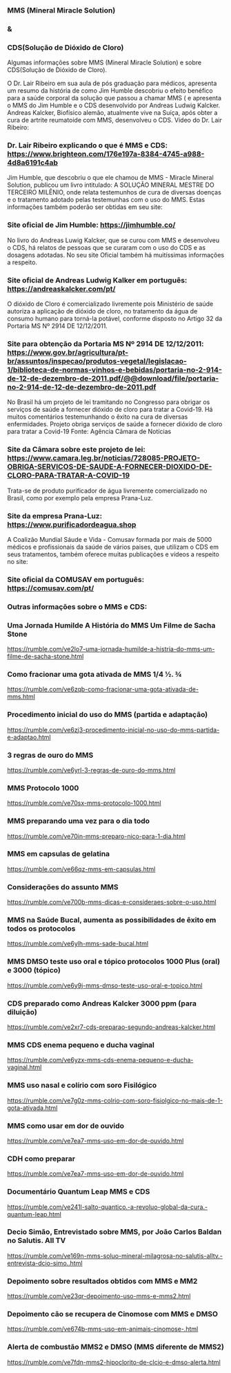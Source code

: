 ### MMS (Mineral Miracle Solution)
###              &
### CDS(Solução de Dióxido de Cloro)

Algumas informações sobre MMS (Mineral Miracle Solution) e sobre CDS(Solução de Dióxido de Cloro). 

O Dr. Lair Ribeiro em sua aula de pós graduação para médicos, apresenta um resumo da história de como Jim Humble descobriu o efeito benéfico para a saúde corporal da solução que passou a chamar MMS ( e apresenta o MMS do Jim Humble e o CDS desenvolvido por Andreas Ludwig Kalcker. Andreas Kalcker, Biofísico alemão, atualmente vive na Suíça,  após obter a cura de artrite reumatoide com MMS, desenvolveu o CDS. 
Vídeo do Dr. Lair Ribeiro:
### Dr. Lair Ribeiro explicando o que é MMS e CDS: https://www.brighteon.com/176e197a-8384-4745-a988-4d8a6191c4ab

Jim Humble, que descobriu o que ele chamou de MMS - Miracle Mineral Solution, publicou um livro intitulado: A SOLUÇÃO MINERAL MESTRE DO TERCEIRO MILÊNIO, onde relata testemunhos de cura de diversas doenças e o tratamento adotado pelas testemunhas com o uso do MMS. Estas informações também poderão ser obtidas em seu site:
### Site oficial de Jim Humble: https://jimhumble.co/

No livro do Andreas Luwig Kalcker, que se curou com MMS e desenvolveu o CDS, há relatos de pessoas que se curaram com o uso do CDS e as dosagens adotadas.
No seu site Oficial também há muitíssimas informações a respeito.
### Site oficial de Andreas Ludwig Kalker em português: https://andreaskalcker.com/pt/

O dióxido de Cloro é comercializado livremente pois Ministério de saúde autoriza a aplicação de dióxido de cloro, no tratamento da água de consumo humano para torná-la potável, conforme disposto no Artigo 32 da Portaria MS Nº 2914 DE 12/12/2011.
### Site para obtenção da Portaria MS Nº 2914 DE 12/12/2011: https://www.gov.br/agricultura/pt-br/assuntos/inspecao/produtos-vegetal/legislacao-1/biblioteca-de-normas-vinhos-e-bebidas/portaria-no-2-914-de-12-de-dezembro-de-2011.pdf/@@download/file/portaria-no-2-914-de-12-de-dezembro-de-2011.pdf


No Brasil há um projeto de lei tramitando no Congresso para obrigar os serviços de saúde a fornecer dióxido de cloro para tratar a Covid-19. Há muitos comentários testemunhando o êxito na cura de diversas enfermidades. Projeto obriga serviços de saúde a fornecer dióxido de cloro para tratar a Covid-19 Fonte: Agência Câmara de Notícias
### Site da Câmara sobre este projeto de lei: https://www.camara.leg.br/noticias/728085-PROJETO-OBRIGA-SERVICOS-DE-SAUDE-A-FORNECER-DIOXIDO-DE-CLORO-PARA-TRATAR-A-COVID-19


Trata-se de produto purificador de água livremente comercializado no Brasil, como por exemplo pela empresa Prana-Luz.
### Site da empresa Prana-Luz: https://www.purificadordeagua.shop


A Coalizão Mundial Sáude e Vida - Comusav formada por mais de 5000 médicos e profissionais da saúde de vários paises, que utilizam o CDS em seus tratamentos, também oferece muitas publicações e vídeos a respeito no site: 
### Site oficial da COMUSAV em português: https://comusav.com/pt/

### Outras informações sobre o MMS e CDS:

### Uma Jornada Humilde A História do MMS Um Filme de Sacha Stone 
https://rumble.com/ve2lo7-uma-jornada-humilde-a-histria-do-mms-um-filme-de-sacha-stone.html

### Como fracionar uma gota ativada de MMS 1/4 ½. ¾
https://rumble.com/ve6zqb-como-fracionar-uma-gota-ativada-de-mms.html

### Procedimento inicial do uso do MMS (partida e adaptação)
https://rumble.com/ve6zj3-procedimento-inicial-no-uso-do-mms-partida-e-adaptao.html

###	3 regras de ouro do MMS 
https://rumble.com/ve6yrl-3-regras-de-ouro-do-mms.html

### MMS Protocolo 1000
https://rumble.com/ve70sx-mms-protocolo-1000.html

### MMS preparando uma vez para o dia todo
https://rumble.com/ve70in-mms-preparo-nico-para-1-dia.html

### MMS em capsulas de gelatina 
https://rumble.com/ve66qz-mms-em-capsulas.html

### Considerações do assunto MMS
https://rumble.com/ve700b-mms-dicas-e-consideraes-sobre-o-uso.html

### MMS na Saúde Bucal, aumenta as possibilidades de êxito em todos os protocolos 
https://rumble.com/ve6ylh-mms-sade-bucal.html

### MMS DMSO teste uso oral e tópico protocolos 1000 Plus (oral) e 3000 (tópico) 
https://rumble.com/ve6y9j-mms-dmso-teste-uso-oral-e-topico.html

### CDS preparado como Andreas Kalcker 3000 ppm (para diluição)
https://rumble.com/ve2xr7-cds-preparao-segundo-andreas-kalcker.html 

### MMS CDS enema pequeno e ducha vaginal
https://rumble.com/ve6yzx-mms-cds-enema-pequeno-e-ducha-vaginal.html 

### MMS uso nasal e colírio com soro Fisilógico
https://rumble.com/ve7g0z-mms-colrio-com-soro-fisiolgico-no-mais-de-1-gota-ativada.html

### MMS como usar em dor de ouvido 
https://rumble.com/ve7ea7-mms-uso-em-dor-de-ouvido.html

### CDH como preparar 
https://rumble.com/ve7ea7-mms-uso-em-dor-de-ouvido.html

### Documentário Quantum Leap MMS e CDS 
https://rumble.com/ve241l-salto-quantico.-a-revoluo-global-da-cura.-quantum-leap.html

### Decio Simão, Entrevistado sobre MMS, por João Carlos Baldan no Salutis. All TV 
https://rumble.com/ve169n-mms-soluo-mineral-milagrosa-no-salutis-alltv.-entrevista-dcio-simo..html

### Depoimento sobre resultados obtidos com MMS e MM2
https://rumble.com/ve23qr-depoimento-uso-mms-e-mms2.html

### Depoimento cão se recupera de Cinomose  com MMS e DMSO
https://rumble.com/ve674b-mms-uso-em-animais-cinomose-.html

### Alerta de combustão MMS2 e DMSO (MMS diferente de MMS2)
https://rumble.com/ve7fdn-mms2-hipoclorito-de-clcio-e-dmso-alerta.html

